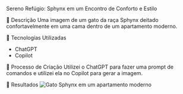 Sereno Refúgio: Sphynx em um Encontro de Conforto e Estilo

📒 Descrição
Uma imagem de um gato da raça Sphynx deitado confortavelmente em uma cama dentro de um apartamento moderno.

🤖 Tecnologias Utilizadas
- ChatGPT
- Copilot

🧐 Processo de Criação
Utilizei o ChatGPT para fazer uma prompt de comandos e utilizei ela no Copilot para gerar a imagem. 

🚀 Resultados
![Gato Sphynx em um apartamento moderno](https://exemplo.com/imagem-do-gato.jpg)
